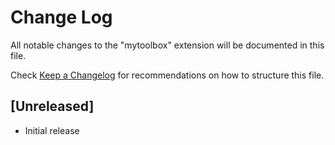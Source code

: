 # Change Log

All notable changes to the "mytoolbox" extension will be documented in this file.

Check [Keep a Changelog](http://keepachangelog.com/) for recommendations on how to structure this file.

## [Unreleased]

- Initial release